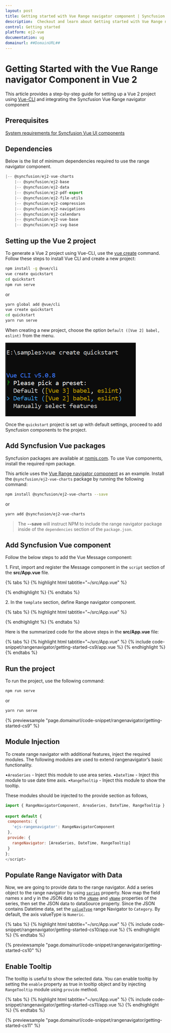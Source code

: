 ```yaml
---
layout: post
title: Getting started with Vue Range navigator component | Syncfusion
description:  Checkout and learn about Getting started with Vue Range navigator component of Syncfusion Essential JS 2 and more details.
control: Getting started 
platform: ej2-vue
documentation: ug
domainurl: ##DomainURL##
---
```


# Getting Started with the Vue Range navigator Component in Vue 2

This article provides a step-by-step guide for setting up a Vue 2 project using [Vue-CLI](https://cli.vuejs.org/) and integrating the Syncfusion Vue Range navigator component

## Prerequisites

[System requirements for Syncfusion Vue UI components](https://ej2.syncfusion.com/vue/documentation/system-requirements/)

## Dependencies

Below is the list of minimum dependencies required to use the range navigator component.

```javascript
|-- @syncfusion/ej2-vue-charts
    |-- @syncfusion/ej2-base
    |-- @syncfusion/ej2-data
    |-- @syncfusion/ej2-pdf-export
    |-- @syncfusion/ej2-file-utils
    |-- @syncfusion/ej2-compression
    |-- @syncfusion/ej2-navigations
    |-- @syncfusion/ej2-calendars
    |-- @syncfusion/ej2-vue-base
    |-- @syncfusion/ej2-svg-base
```

## Setting up the Vue 2 project

To generate a Vue 2 project using Vue-CLI, use the [vue create](https://cli.vuejs.org/#getting-started) command. Follow these steps to install Vue CLI and create a new project:

```bash
npm install -g @vue/cli
vue create quickstart
cd quickstart
npm run serve
```

or

```bash
yarn global add @vue/cli
vue create quickstart
cd quickstart
yarn run serve
```

When creating a new project, choose the option `Default ([Vue 2] babel, eslint)` from the menu.

![Vue 2 project](../appearance/images/vue2-terminal.png)

Once the `quickstart` project is set up with default settings, proceed to add Syncfusion components to the project.

## Add Syncfusion Vue packages

Syncfusion packages are available at [npmjs.com](https://www.npmjs.com/search?q=ej2-vue). To use Vue components, install the required npm package.

This article uses the [Vue Range navigator component](https://www.syncfusion.com/vue-components/vue-range-selector) as an example. Install the `@syncfusion/ej2-vue-charts` package by running the following command:

```bash
npm install @syncfusion/ej2-vue-charts --save
```
or

```bash
yarn add @syncfusion/ej2-vue-charts
```

> The **--save** will instruct NPM to include the range navigator package inside of the `dependencies` section of the `package.json`.

## Add Syncfusion Vue component

Follow the below steps to add the Vue Message component:

1\. First, import and register the Message component in the `script` section of the **src/App.vue** file.

{% tabs %}
{% highlight html tabtitle="~/src/App.vue" %}

<script>
import { RangeNavigatorComponent } from '@syncfusion/ej2-vue-charts';

export default {
  components: {
    'ejs-rangenavigator': RangeNavigatorComponent
  }
}
</script>

{% endhighlight %}
{% endtabs %}

2\. In the `template` section, define Range navigator component.

{% tabs %}
{% highlight html tabtitle="~/src/App.vue" %}

<template>
  <div id="app">
      <ejs-rangenavigator></ejs-rangenavigator>
  </div>
</template>

{% endhighlight %}
{% endtabs %}

Here is the summarized code for the above steps in the **src/App.vue** file:

{% tabs %}
{% highlight html tabtitle="~/src/App.vue" %}
{% include code-snippet/rangenavigator/getting-started-cs9/app.vue %}
{% endhighlight %}
{% endtabs %}
        
## Run the project

To run the project, use the following command:

```bash
npm run serve
```

or

```bash
yarn run serve
```

{% previewsample "page.domainurl/code-snippet/rangenavigator/getting-started-cs9" %}

## Module Injection

To create range navigator with additional features, inject the required modules. The following modules are used to extend rangenavigator’s basic functionality.

•`AreaSeries` - Inject this module to use area series.
•`DateTime` - Inject this module to use date time axis.
•`RangeTooltip` - Inject this module to show the tooltip.

These modules should be injected to the provide section as follows,

 ```javascript
import { RangeNavigatorComponent, AreaSeries, DateTime, RangeTooltip } from "@syncfusion/ej2-vue-charts";

export default {
  components: {
    'ejs-rangenavigator': RangeNavigatorComponent
  },
  provide: {
    rangeNavigator: [AreaSeries, DateTime, RangeTooltip]
  }
};
</script>
 ```

## Populate Range Navigator with Data

Now, we are going to provide data to the range navigator. Add a series object to the range navigator by using [`series`](https://ej2.syncfusion.com/vue/documentation/api/range-navigator/rangeNavigatorSeries/) property. Now map the field names x and y in the JSON data to the [`xName`](https://ej2.syncfusion.com/vue/documentation/api/range-navigator/rangeNavigatorSeries/#xname) and [`yName`](https://ej2.syncfusion.com/vue/documentation/api/range-navigator/rangeNavigatorSeries/#yname) properties of the series, then set the JSON data to dataSource property. Since the JSON contains Datetime data, set the [`valueType`](https://ej2.syncfusion.com/vue/documentation/api/range-navigator/rangeNavigatorModel/#valuetype) range Navigator to `Category`. By default, the axis valueType is `Numeric`.

{% tabs %}
{% highlight html tabtitle="~/src/App.vue" %}
{% include code-snippet/rangenavigator/getting-started-cs10/app.vue %}
{% endhighlight %}
{% endtabs %}
        
{% previewsample "page.domainurl/code-snippet/rangenavigator/getting-started-cs10" %}

## Enable Tooltip

The tooltip is useful to show the selected data. You can enable tooltip by setting the `enable` property as true in tooltip object and by injecting `RangeTooltip` module using `provide` method.

{% tabs %}
{% highlight html tabtitle="~/src/App.vue" %}
{% include code-snippet/rangenavigator/getting-started-cs11/app.vue %}
{% endhighlight %}
{% endtabs %}
        
{% previewsample "page.domainurl/code-snippet/rangenavigator/getting-started-cs11" %}
